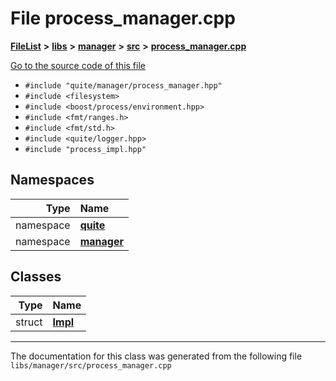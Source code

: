 

# File process\_manager.cpp



[**FileList**](files.md) **>** [**libs**](dir_6719ab1f1f7655efc2fa43f7eb574fd1.md) **>** [**manager**](dir_b048ed2415d89a3588bcd07e27f16f41.md) **>** [**src**](dir_acad3136c8ed89325e9252603ad8366c.md) **>** [**process\_manager.cpp**](process__manager_8cpp.md)

[Go to the source code of this file](process__manager_8cpp_source.md)



* `#include "quite/manager/process_manager.hpp"`
* `#include <filesystem>`
* `#include <boost/process/environment.hpp>`
* `#include <fmt/ranges.h>`
* `#include <fmt/std.h>`
* `#include <quite/logger.hpp>`
* `#include "process_impl.hpp"`













## Namespaces

| Type | Name |
| ---: | :--- |
| namespace | [**quite**](namespacequite.md) <br> |
| namespace | [**manager**](namespacequite_1_1manager.md) <br> |


## Classes

| Type | Name |
| ---: | :--- |
| struct | [**Impl**](structquite_1_1manager_1_1ProcessManager_1_1Impl.md) <br> |



















































------------------------------
The documentation for this class was generated from the following file `libs/manager/src/process_manager.cpp`

